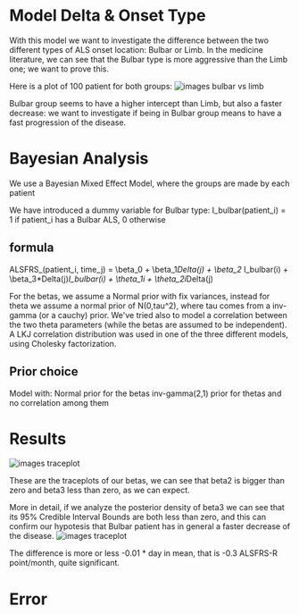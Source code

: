 # Model Delta & Onset Type

With this model we want to investigate the difference between the two different types of ALS onset location: Bulbar or Limb.
In the medicine literature, we can see that the Bulbar type is more aggressive than the Limb one; we want to prove this.

Here is a plot of 100 patient for both groups:
![images bulbar vs limb](https://github.com/massimiliano96/ALS_Bayesian_Analysis/blob/master/Model%20Delta%20%26%20Onset%20Type/images/bulbar_vs_limb.png)

Bulbar group seems to have a higher intercept than Limb, but also a faster decrease: we want to investigate if being in Bulbar
group means to have a fast progression of the disease.

# Bayesian Analysis

We use a Bayesian Mixed Effect Model, where the groups are made by each patient

We have introduced a dummy variable for Bulbar type: I_bulbar(patient_i) = 1 if patient_i has a Bulbar ALS, 0 otherwise

## formula

ALSFRS_(patient_i, time_j) = \beta_0 + \beta_1*Delta(j) + \beta_2* I_bulbar(i) + \beta_3*Delta(j)*I_bulbar(i) + \theta_1i + \theta_2i*Delta(j)

For the betas, we assume a Normal prior with fix variances, instead for theta we assume a normal prior of N(0,tau^2), where 
tau comes from a inv-gamma (or a cauchy) prior. We've tried also to model a correlation between the two theta parameters (while the betas are assumed to be independent). A LKJ correlation distribution was used in one of the three different models, using Cholesky
factorization.

## Prior choice 

Model with:
Normal prior for the betas
inv-gamma(2,1) prior for thetas and no correlation among them

# Results 


![images traceplot](https://github.com/massimiliano96/ALS_Bayesian_Analysis/blob/master/Model%20Delta%20%26%20Onset%20Type/images/traceplot_betas.png)

These are the traceplots of our betas, we can see that beta2 is bigger than zero and beta3 less than zero, as we can expect.

More in detail, if we analyze the posterior density of beta3 we can see that its 95% Credible Interval Bounds are both less than zero,
and this can confirm our hypotesis that Bulbar patient has in general a faster decrease of the disease.
![images traceplot](https://github.com/massimiliano96/ALS_Bayesian_Analysis/blob/master/Model%20Delta%20%26%20Onset%20Type/images/beta3.png)

The difference is more or less -0.01 * day in mean, that is -0.3 ALSFRS-R point/month, quite significant.

# Error
